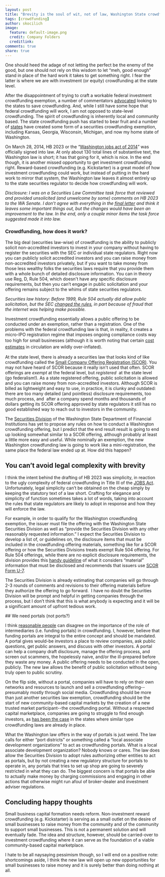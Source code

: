 ```yaml
---
layout: post
title: "Brevity is the soul of wit, not of law, Washington State crowdfunding"
tags: [crowdfunding]
author: skocilich
image:
  feature: default-image.png
  credit: Company Folders
  creditlink: 
comments: true
share: true
---
```


<p class="big-text">One should heed the adage of not letting the perfect be the enemy of the good, but one should not rely on this wisdom to let “meh, good enough” stand in place of the hard work it takes to get something right. I fear the latter is where we are with investment (or equity) crowdfunding at the state level.</p>

After the disappointment of trying to craft a workable federal investment crowdfunding exemption, a number of commentators <a href="http://www.startuplawblog.com/2012/07/25/washington-state-needs-its-own-crowdfunding-law/#more-3902">advocated</a> looking to the states to save crowdfunding. And, while I still have some hope that federal crowdfunding will work, I am not opposed to state-level crowdfunding. The spirit of crowdfunding is inherently local and community based. The state crowdfunding push has started to bear fruit and a number of <a href="http://www.startuplawblog.com/2012/07/25/washington-state-needs-its-own-crowdfunding-law/#more-3902">states</a> have created some form of a securities crowdfunding exemption, including Kansas, Georgia, Wisconsin, Michigan, and now my home state of Washington.

On March 28, 2014, HB 2023 or the “<a href="http://apps.leg.wa.gov/documents/billdocs/2013-14/Pdf/Bills/Session%20Laws/House/2023-S.SL.pdf">Washington jobs act of 2014</a>” was officially signed into law. At only about 130 total lines of substantive text, the Washington law is short; it has that going for it, which is nice. In the end though, it is another missed opportunity to get investment crowdfunding right. Reward-based crowdfunding (e.g. Kickstarter) is a great model of how investment crowdfunding could work, but instead of putting in the hard work to mirror that system, the Washington law leaves it almost entirely up to the state securities regulator to decide how crowdfunding will work.

<em>Disclosure: I was on a Securities Law Committee task force that reviewed and provided unsolicited (and unwelcome by some) comments on HB 2023 to the WA Senate. I don’t agree with everything in the <a href="http://www.scribd.com/doc/210594522/Crowdfunding-Letter-Final-26-Feb-2014#page=1">final letter</a> and think it leaves some important things out, but the changes would have been an improvement to the law. In the end, only a couple minor items the task force suggested made it into law.</em>

<h3>Crowdfunding, how does it work?</h3>
The big deal (securities law-wise) of crowdfunding is the ability to publicly solicit non-accredited investors to invest in your company without having to register the securities with the SEC or individual state regulators. Right now you can publicly solicit accredited investors and you can raise money from non-accredited investors privately, but if you want to take money from those less wealthy folks the securities laws require that you provide them with a whole bunch of detailed disclosure information. You can in theory use Reg, D, Rule 504, which doesn't have any specific disclosure requirements, but then you can’t engage in public solicitation and your offering remains subject to the whims of state securities regulators.

<em>Securities law history: Before 1999, Rule 504 actually did allow public solicitation, but the SEC <a href="https://www.sec.gov/rules/final/33-7644.txt">changed the rules</a>, in part because of fraud that the internet was helping make possible.</em>

Investment crowdfunding essentially allows a public offering to be conducted under an exemption, rather than a registration. One of the problems with the federal crowdfunding law is that, in reality, it creates a micro-IPO registration regime that imposes ongoing compliance costs way too high for small businesses (although it is worth noting that certain <a style="line-height: 1.5em;" href="http://www.seedinvest.com/blog/crowdsourcing-title-iii-crowdfunding-cost-model/">cost estimates</a> in circulation are wildly over-inflated).

At the state level, there is already a securities law that looks kind of like crowdfunding called the <a href="http://www.dfi.wa.gov/sd/scor.htm">Small Company Offering Registration (SCOR)</a>. You may not have heard of SCOR because it really isn't used that often. SCOR offerings are <em>exempt</em> at the federal level, but <em>registered</em>  at the state level (go federalism!). As a state registered offering, public solicitation is allowed and you can raise money from non-accredited investors. Although SCOR is billed as lightweight and easy to use, in practice, it is clunky and outdated: there are too many detailed (and pointless) disclosure requirements, too much process, and  after a company spend months and thousands of dollars getting its SCOR offering approved by state regulators it still has no good established way to reach out to investors in the community.

The <a href="http://www.dfi.wa.gov/sd/default.htm">Securities Division</a> of the Washington State Department of Financial Institutions has yet to propose any rules on how to conduct a Washington crowdfunding offering, but I predict that the end result result is going to end up looking somewhat similar to a SCOR offering, although probably at least a little more easy and useful. While nominally an exemption, the new Washington crowdfunding law is going to work like a mini-registration, the same place the federal law ended up at. How did this happen?

## You can’t avoid legal complexity with brevity

I think the intent behind the drafting of HB 2023 was simplicity, in reaction to the ugly complexity of federal crowdfunding in Title III of the <a href="http://www.gpo.gov/fdsys/pkg/BILLS-112hr3606enr/pdf/BILLS-112hr3606enr.pdf">JOBS Act</a>. Unfortunately, legal simplicity can’t be obtained on the cheap simply by keeping the statutory text of a law short. Crafting for elegance and simplicity of function sometimes takes a lot of words, taking into account the rules that state regulators are likely to adopt in response and how they will enforce the law.

For example, in order to qualify for the Washington crowdfunding exemption, the issuer must file the offering with the Washington State Securities Division as well as “provide the Securities Division with any other reasonably requested information.” I expect the Securities Division to develop a list of, or guidelines on, the disclosure items that must be included in the crowdfunding offering materials, something like for a SCOR offering or how the Securities Divisions treats exempt Rule 504 offering. For Rule 504 offerings, while there are no explicit disclosure requirements, the division provides this <a href="http://www.dfi.wa.gov/sd/disclosure.htm">handy guideline</a> of what it considers “material” information that must be disclosed and recommends that issuers use <a href="http://www.nasaa.org/industry-resources/corporation-finance/scor-overview/scor-forms/">SCOR Form U-7</a>.

The Securities Division is already estimating that companies will go through 2-3 rounds of comments and revisions to their offering materials before they authorize the offering to go forward.  I have no doubt the Securities Division will be prompt and helpful in getting companies through the process, but I don’t think that this is what anybody is expecting and it will be a significant amount of upfront tedious work.

## We need portals (not ports?)

I think <a href="https://vcexperts.com/buzz_articles/1482?utm_source=The+VC+Expert%27s+Buzz&amp;utm_campaign=6699d11098-VC_Experts_Newsletter03_11_2014&amp;utm_medium=email&amp;utm_term=0_ee0d1cc528-6699d11098-289590925">reasonable people</a> can disagree on the importance of the role of intermediaries (i.e. funding portals) in crowdfunding. I, however, believe that funding portals are integral to the entire concept and should be mandated. A portal gives would-be investors a place to review companies, ask public questions, get public answers, and discuss with other investors. A portal can help a company draft disclosure, manage the offering process, and screen out scammers, the hopelessly naive, and/or the ill-prepared before they waste any money. A public offering needs to be conducted in the open, publicly. The new law allows the benefit of public solicitation without being truly open to public scrutiny.

On the flip side, without a portal, companies will have to rely on their own networks and resources to launch and sell a crowdfunding offering--presumably mostly through social media. Crowdfunding should be more than just another securities law exemption, crowdfunding should be the start of new community-based capital markets by the creation of a new trusted market participant--the crowdfunding portal. Without a respected capital marketplace, companies are going to struggle to find enough investors, as <a style="line-height: 1.5em;" href="http://online.wsj.com/news/articles/SB10001424052702303722104579237862928397316">has been the case</a> in the states where similar type crowdfunding laws are already in place.

What the Washington law offers in the way of portals is just weird. The law calls for either “port districts” or something called a “local associate development organizations” to act as crowdfunding portals. What is a local associate development organization? Nobody knows or cares. The law does allow the Securities Division to adopt rules authorizing other entities to act as portals, but by not creating a new regulatory structure for portals to operate in, any portals that tries to set up shop are going to severely restricted in what they can do. The biggest concern is that portals be able to actually make money by charging commissions and engaging in other actions that otherwise might run afoul of broker-dealer and investment adviser regulations.

## Concluding happy thoughts

Small business capital formation needs reform. Non-investment reward crowdfunding (e.g. Kickstarter) is serving as a small outlet on the desire of small businesses to raise money from the community and of the community to support small businesses. This is not a permanent solution and will eventually fade. The idea and structure, however, should be carried-over to investment crowdfunding where it can serve as the foundation of a viable community-based capital marketplace.

I hate to be all naysaying pessimism though, so I will end on a positive note: shortcomings aside, I think the new law will open up new opportunities for small businesses to raise money and it is surely better than doing nothing at all.
